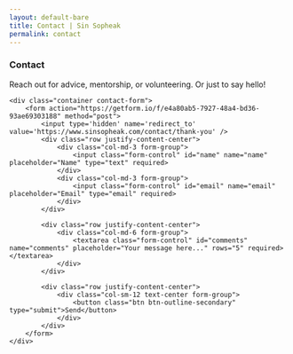 ```yaml
---
layout: default-bare
title: Contact | Sin Sopheak
permalink: contact
---
```

<div class="container-fluid features light-brown contact-form-header">
    <h3 class="text-center">Contact</h3>
    <p class="text-center">Reach out for advice, mentorship, or volunteering. Or just to say hello!</p>

    <div class="container contact-form">
        <form action="https://getform.io/f/e4a80ab5-7927-48a4-bd36-93ae69303188" method="post">
            <input type='hidden' name='redirect_to' value='https://www.sinsopheak.com/contact/thank-you' />
            <div class="row justify-content-center">
                <div class="col-md-3 form-group">
                    <input class="form-control" id="name" name="name" placeholder="Name" type="text" required>
                </div>
                <div class="col-md-3 form-group">
                    <input class="form-control" id="email" name="email" placeholder="Email" type="email" required>
                </div>
            </div>

            <div class="row justify-content-center">
                <div class="col-md-6 form-group">
                    <textarea class="form-control" id="comments" name="comments" placeholder="Your message here..." rows="5" required></textarea>
                </div>
            </div>
      
            <div class="row justify-content-center">
                <div class="col-sm-12 text-center form-group">
                    <button class="btn btn-outline-secondary" type="submit">Send</button>
                </div>
            </div>
        </form>
    </div>
</div> 